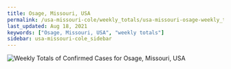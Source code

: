 ```yaml
---
title: Osage, Missouri, USA
permalink: /usa-missouri-cole/weekly_totals/usa-missouri-osage-weekly_totals.html
last_updated: Aug 18, 2021
keywords: ["Osage, Missouri, USA", "weekly totals"]
sidebar: usa-missouri-cole_sidebar
---
```


![Weekly Totals of Confirmed Cases for Osage, Missouri, USA](/covid_tracker/images/graphs/usa-missouri-osage-weekly_totals_graph.png)

